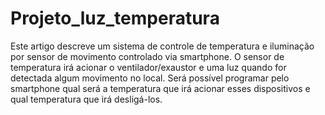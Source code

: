 # Projeto_luz_temperatura
Este artigo descreve um sistema de controle de temperatura e iluminação por sensor de movimento controlado via smartphone. O sensor de temperatura irá acionar o ventilador/exaustor e uma luz quando for detectada algum movimento no local.  Será possível programar pelo smartphone qual será a temperatura que irá acionar esses dispositivos e qual temperatura que irá desligá-los.
